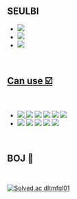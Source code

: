 ## SEULBI
- <a href="https://velog.io/@drizzle0171"><img src="https://img.shields.io/badge/Velog-33CC99?style=flat-square&logo=vimeo&logoColor=white&link=https://velog.io/@drizzle0171"/>
- <a href="mailto:yongsandew@gmail.com"><img src="https://img.shields.io/badge/Gmail-e7b3a7?style=flat-square&logo=Gmail&logoColor=white&link=mailto:yongsandew@gmail.com"/>
- <a href="https://puffy-dumpling-10f.notion.site/Portfolio-d7b2997bcb054c9f88d38d681743a6ca"><img src="https://img.shields.io/badge/Portfolio-353535?style=flat-square&logo=Notion&logoColor=white&link=https://puffy-dumpling-10f.notion.site/CV-a4af04dcea794d96862e3685026abe43"/>
<br>


## Can use ☑️
<br>

- <img src="https://img.shields.io/badge/Python-3776AB?style=flat-square&logo=Python&logoColor=white"/>  </a> <img src="https://img.shields.io/badge/C-A8B9CC?style=flat-square&logo=C&logoColor=white"/></a>  <img src="https://img.shields.io/badge/Tableau-E97627?style=flat-square&logo=Tableau&logoColor=white"/></a>  <img src="https://img.shields.io/badge/R-276DC3?style=flat-square&logo=R&logoColor=white"/> </a> <img src="https://img.shields.io/badge/Java-E60012?style=flat-square&logo=OpenJDK&logoColor=white"/></a> <img src="https://img.shields.io/badge/JavaScript-F7DF1E?style=flat-square&logo=JavaScript&logoColor=white"/></a>
- <img src="https://img.shields.io/badge/Numpy-013243?style=flat-square&logo=Numpy&logoColor=white"/> <img src="https://img.shields.io/badge/Pandas-150458?style=flat-square&logo=Pandas&logoColor=white"/></a> <img src="https://img.shields.io/badge/Pytorch-EE4C2C?style=flat-square&logo=Pytorch&logoColor=white"/></a>  <img src="https://img.shields.io/badge/Tensorflow-FF6F00?style=flat-square&logo=Tensorflow&logoColor=white"/></a> <img src="https://img.shields.io/badge/Vue-4FC08D?style=flat-square&logo=Vue.js&logoColor=white"/></a> 

<br>


## BOJ 🌱
<br>

[![Solved.ac
dltmfql01](http://mazassumnida.wtf/api/v2/generate_badge?boj=dltmfql01)](https://solved.ac/dltmfql01/)

<br>
